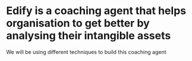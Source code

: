 # Edify is a coaching agent that helps organisation to get better by analysing their intangible assets
We will be using different techniques to build this coaching agent
